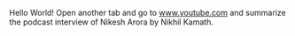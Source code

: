 Hello World!
Open another tab and go to www.youtube.com and summarize the podcast interview of Nikesh Arora by Nikhil Kamath. 
